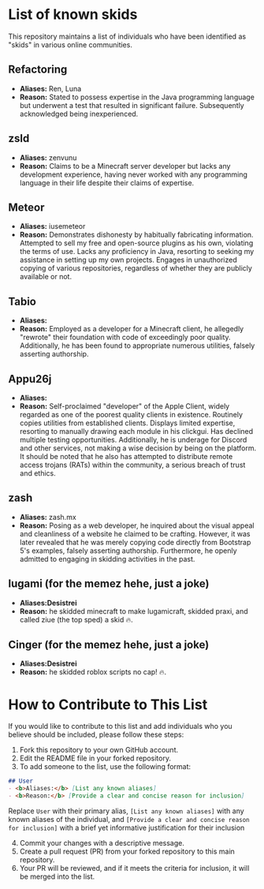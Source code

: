 # List of known skids

This repository maintains a list of individuals who have been identified as "skids" in various online communities.

## Refactoring
- <b>Aliases:</b> Ren, Luna
- <b>Reason:</b> Stated to possess expertise in the Java programming language but underwent a test that resulted in significant failure. Subsequently acknowledged being inexperienced.

## zsld
- <b>Aliases:</b> zenvunu
- <b>Reason:</b> Claims to be a Minecraft server developer but lacks any development experience, having never worked with any programming language in their life despite their claims of expertise.

## Meteor
- <b>Aliases:</b> iusemeteor
- <b>Reason:</b> Demonstrates dishonesty by habitually fabricating information. Attempted to sell my free and open-source plugins as his own, violating the terms of use. Lacks any proficiency in Java, resorting to seeking my assistance in setting up my own projects. Engages in unauthorized copying of various repositories, regardless of whether they are publicly available or not.


## Tabio
- <b>Aliases:</b>
- <b>Reason:</b> Employed as a developer for a Minecraft client, he allegedly "rewrote" their foundation with code of exceedingly poor quality. Additionally, he has been found to appropriate numerous utilities, falsely asserting authorship.

## Appu26j
- <b>Aliases:</b>
- <b>Reason:</b> Self-proclaimed "developer" of the Apple Client, widely regarded as one of the poorest quality clients in existence. Routinely copies utilities from established clients. Displays limited expertise, resorting to manually drawing each module in his clickgui. Has declined multiple testing opportunities. Additionally, he is underage for Discord and other services, not making a wise decision by being on the platform. It should be noted that he also has attempted to distribute remote access trojans (RATs) within the community, a serious breach of trust and ethics.

## zash
- <b>Aliases:</b> zash.mx
- <b>Reason:</b> Posing as a web developer, he inquired about the visual appeal and cleanliness of a website he claimed to be crafting. However, it was later revealed that he was merely copying code directly from Bootstrap 5's examples, falsely asserting authorship. Furthermore, he openly admitted to engaging in skidding activities in the past.

## lugami (for the memez hehe, just a joke)
- <b>Aliases:Desistrei</b>
- <b>Reason:</b> he skidded minecraft to make lugamicraft, skidded praxi, and called ziue (the top sped) a skid 🔥.

## Cinger (for the memez hehe, just a joke)
- <b>Aliases:Desistrei</b>
- <b>Reason:</b> he skidded roblox scripts no cap! 🔥.

# How to Contribute to This List

If you would like to contribute to this list and add individuals who you believe should be included, please follow these steps:

1. Fork this repository to your own GitHub account.
2. Edit the README file in your forked repository.
3. To add someone to the list, use the following format:

```markdown
## User
- <b>Aliases:</b> [List any known aliases]
- <b>Reason:</b> [Provide a clear and concise reason for inclusion]
```

Replace `User` with their primary alias, `[List any known aliases]` with any known aliases of the individual, and `[Provide a clear and concise reason for inclusion]` with a brief yet informative justification for their inclusion

4. Commit your changes with a descriptive message.
5. Create a pull request (PR) from your forked repository to this main repository.
6. Your PR will be reviewed, and if it meets the criteria for inclusion, it will be merged into the list.
